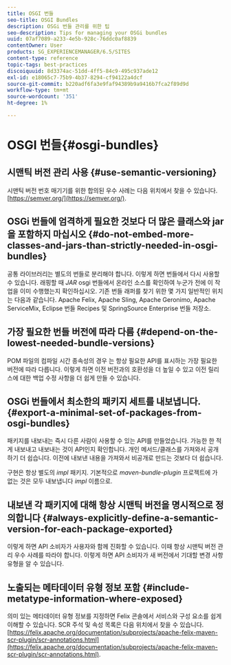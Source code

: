 ```yaml
---
title: OSGI 번들
seo-title: OSGI Bundles
description: OSGi 번들 관리를 위한 팁
seo-description: Tips for managing your OSGi bundles
uuid: 07af7089-a233-4e5b-928c-76ddc0af8839
contentOwner: User
products: SG_EXPERIENCEMANAGER/6.5/SITES
content-type: reference
topic-tags: best-practices
discoiquuid: 8d3374ac-51dd-4ff5-84c9-495c937ade12
exl-id: e18065c7-75b9-4b37-8294-cf94122a4dcf
source-git-commit: b220adf6fa3e9faf94389b9a9416b7fca2f89d9d
workflow-type: tm+mt
source-wordcount: '351'
ht-degree: 1%

---
```


# OSGI 번들{#osgi-bundles}

## 시맨틱 버전 관리 사용 {#use-semantic-versioning}

시맨틱 버전 번호 매기기를 위한 합의된 우수 사례는 다음 위치에서 찾을 수 있습니다. [https://semver.org/](https://semver.org/).

## OSGi 번들에 엄격하게 필요한 것보다 더 많은 클래스와 jar을 포함하지 마십시오 {#do-not-embed-more-classes-and-jars-than-strictly-needed-in-osgi-bundles}

공통 라이브러리는 별도의 번들로 분리해야 합니다. 이렇게 하면 번들에서 다시 사용할 수 있습니다. 래핑할 때 *JAR* osgi 번들에서 온라인 소스를 확인하여 누군가 전에 이 작업을 이미 수행했는지 확인하십시오. 기존 번들 래퍼를 찾기 위한 몇 가지 일반적인 위치는 다음과 같습니다. Apache Felix, Apache Sling, Apache Geronimo, Apache ServiceMix, Eclipse 번들 Recipes 및 SpringSource Enterprise 번들 저장소.

## 가장 필요한 번들 버전에 따라 다름 {#depend-on-the-lowest-needed-bundle-versions}

POM 파일의 컴파일 시간 종속성의 경우 는 항상 필요한 API를 표시하는 가장 필요한 버전에 따라 다릅니다. 이렇게 하면 이전 버전과의 호환성을 더 높일 수 있고 이전 릴리스에 대한 백업 수정 사항을 더 쉽게 만들 수 있습니다.

## OSGi 번들에서 최소한의 패키지 세트를 내보냅니다. {#export-a-minimal-set-of-packages-from-osgi-bundles}

패키지를 내보내는 즉시 다른 사람이 사용할 수 있는 API를 만들었습니다. 가능한 한 적게 내보내고 내보내는 것이 API인지 확인합니다. 개인 메서드/클래스를 가져와서 공개하기 더 쉽습니다. 이전에 내보낸 내용을 가져와서 비공개로 만드는 것보다 더 쉽습니다.

구현은 항상 별도의 *impl* 패키지. 기본적으로 *maven-bundle-plugin* 프로젝트에 가 없는 것은 모두 내보냅니다 *impl* 이름으로.

## 내보낸 각 패키지에 대해 항상 시맨틱 버전을 명시적으로 정의합니다 {#always-explicitly-define-a-semantic-version-for-each-package-exported}

이렇게 하면 API 소비자가 사용자와 함께 진화할 수 있습니다. 이때 항상 시맨틱 버전 관리 우수 사례를 따라야 합니다. 이렇게 하면 API 소비자가 새 버전에서 기대할 변경 사항 유형을 알 수 있습니다.

## 노출되는 메타데이터 유형 정보 포함 {#include-metatype-information-where-exposed}

의미 있는 메타데이터 유형 정보를 지정하면 Felix 콘솔에서 서비스와 구성 요소를 쉽게 이해할 수 있습니다. SCR 주석 및 속성 목록은 다음 위치에서 찾을 수 있습니다. [https://felix.apache.org/documentation/subprojects/apache-felix-maven-scr-plugin/scr-annotations.html](https://felix.apache.org/documentation/subprojects/apache-felix-maven-scr-plugin/scr-annotations.html).
